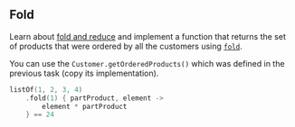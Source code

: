 ## Fold

Learn about [fold and reduce](https://kotlinlang.org/docs/reference/collection-aggregate.html#fold-and-reduce)
and implement a function that returns the set of products that were ordered by all the customers using
[`fold`](https://kotlinlang.org/api/latest/jvm/stdlib/kotlin.collections/kotlin.-iterable/fold.html).

You can use the `Customer.getOrderedProducts()` which was defined in the previous task
(copy its implementation).

```kotlin
listOf(1, 2, 3, 4)
    .fold(1) { partProduct, element ->
        element * partProduct
    } == 24
```
